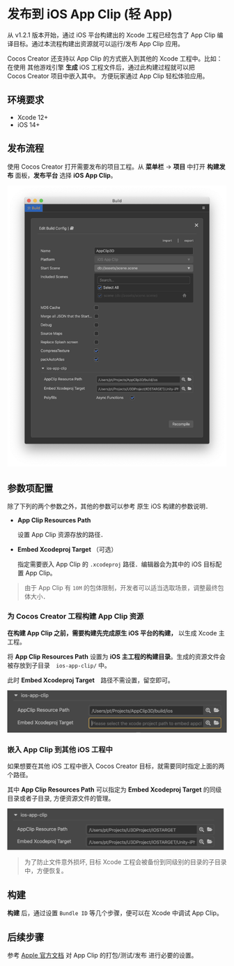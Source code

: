 # 发布到 iOS App Clip (轻 App)

从 v1.2.1 版本开始，通过 iOS 平台构建出的 Xcode 工程已经包含了 App Clip 编译目标。通过本流程构建出资源就可以运行/发布 App Clip 应用。

Cocos Creator 还支持以 App Clip 的方式嵌入到其他的 Xcode 工程中。比如：在使用 其他游戏引擎 **生成** iOS 工程文件后，通过此构建过程就可以把 Cocos Creator 项目中嵌入其中。 方便玩家通过 App Clip 轻松体验应用。 

## 环境要求

- Xcode 12+
- iOS 14+

## 发布流程

使用 Cocos Creator 打开需要发布的项目工程。从 **菜单栏** -> **项目** 中打开 **构建发布** 面板，**发布平台** 选择 **iOS App Clip**。

![App Clip 构建配置](./app-clip/ui-build.png)



## 参数项配置


除了下列的两个参数之外，其他的参数可以参考 原生 iOS 构建的参数说明．

- **App Clip Resources Path**

  设置 App Clip 资源存放的路径．
      
- **Embed Xcodeproj Target** （可选）
  
  指定需要嵌入 App Clip 的 `.xcodeproj` 路径．编辑器会为其中的 iOS 目标配置 App Clip。


> 由于 App Clip 有 `10M` 的包体限制，开发者可以适当选取场景，调整最终包体大小．



### 为 Cocos Creator 工程构建 App Clip 资源

**在构建 App Clip 之前，需要构建先完成原生 iOS 平台的构建，** 以生成 Xcode 主工程。

将 **App Clip Resources Path** 设置为 **iOS 主工程的构建目录**。生成的资源文件会被存放到子目录　`ios-app-clip/` 中。

此时 **Embed Xcodeproj Target**　路径不需设置，留空即可。

![appclip for cocos](./app-clip/cocos-proj.png)

### 嵌入 App Clip 到其他 iOS 工程中

如果想要在其他 iOS 工程中嵌入 Cocos Creator 目标，就需要同时指定上面的两个路径。

其中 **App Clip Resources Path** 可以指定为 **Embed Xcodeproj Target** 的同级目录或者子目录, 方便资源文件的管理。


![appclip for other projects](./app-clip/other-proj.png)

> 为了防止文件意外损坏, 目标 Xcode 工程会被备份到同级别的目录的子目录中，方便恢复。

## 构建

**构建** 后，通过设置 `Bundle ID` 等几个步骤，便可以在 Xcode 中调试 App Clip。


## 后续步骤


参考 [Apple 官方文档](https://developer.apple.com/documentation/app_clips?language=objc) 对 App Clip 的打包/测试/发布 进行必要的设置。


